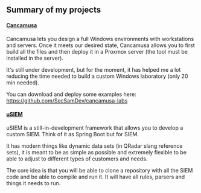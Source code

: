 ## Summary of my projects

#### [Cancamusa](https://github.com/SecSamDev/cancamusa)

Cancamusa lets you design a full Windows environments with workstations and servers. Once it meets our desired state, Cancamusa allows you to first build all the files and then deploy it in a Proxmox server (the tool must be installed in the server).

It's still under development, but for the moment, it has helped me a lot reducing the time needed to build a custom Windows laboratory (only 20 min needed).

You can download and deploy some examples here: https://github.com/SecSamDev/cancamusa-labs


#### [uSIEM](https://github.com/u-siem/)

uSIEM is a still-in-development framework that allows you to develop a custom SIEM. Think of it as Spring Boot but for SIEM.

It has modern things like dynamic data sets (in QRadar slang reference sets), it is meant to be as simple as possible and extremely flexible to be able to adjust to different types of customers and needs.

The core idea is that you will be able to clone a repository with all the SIEM code and be able to compile and run it. It will have all rules, parsers and things it needs to run.